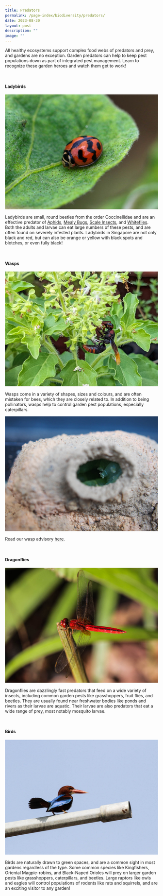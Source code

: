 ```yaml
---
title: Predators
permalink: /page-index/biodiversity/predators/
date: 2023-08-30
layout: post
description: ""
image: ""
---
```

<section>
	<p>All healthy ecosystems support complex food webs of predators and prey, and gardens are no exception. Garden predators can help to keep pest populations down as part of integrated pest management. Learn to recognize these garden heroes and watch them get to work! </p>
	<br>
</section>

<section>
	<h4>Ladybirds</h4>
	<img title="Photo by Victoria Lim." src="/images/Biodiversity/ladybird%20on%20solanum%20-%20ppn%203victorialim.jpg">
	<p>Ladybirds are small, round beetles from the order Coccinellidae and are an effective predator of <a href="/page-index/pests/aphids/">Aphids</a>, <a href="/page-index/pests/mealy-bugs/">Mealy Bugs</a>, <a href="/page-index/pests/scale-insects/">Scale Insects</a>, and <a href="/page-index/pests/whiteflies/">Whiteflies</a>. Both the adults and larvae can eat large numbers of these pests, and are often found on severely infested plants. Ladybirds in Singapore are not only black and red, but can also be orange or yellow with black spots and blotches, or even fully black! </p>
	<br>
</section>

<section>
	<h4>Wasps</h4>
	<img title="Photo by Jacqueline Chua." src="/images/Biodiversity/Wasp_PotterWasp_JacChua%20(2).jpg">
	<p>Wasps come in a variety of shapes, sizes and colours, and are often mistaken for bees, which they are closely related to. In addition to being pollinators, wasps help to control garden pest populations, especially caterpillars.</p>
	<img title="Caterpillars collected by potter wasps to feed their larvae. Photo by Jacqueline Chua." src="/images/Biodiversity/CaterpillarInPotterWaspNest_JacChua%20(2).jpg">
	<p>Read our wasp advisory <a href="https://www.nparks.gov.sg/gardens-parks-and-nature/dos-and-donts/animal-advisories/bees-,-a-,-wasps">here</a>.</p>
	<br>
</section>
<section>
	<h4>Dragonflies</h4>
	<img title="Photo by Jacqueline Chua." src="/images/Biodiversity/Dragonfly_JacChua.jpg">
	<p>Dragonflies are dazzlingly fast predators that feed on a wide variety of insects, including common garden pests like grasshoppers, fruit flies, and beetles. They are usually found near freshwater bodies like ponds and rivers as their larvae are aquatic. Their larvae are also predators that eat a wide range of prey, most notably mosquito larvae.</p>
	<br>
</section>

<section>
	<h4>Birds</h4>
	<img title="A white-throated kingfisher. Photo by Jacqueline Chua." src="/images/Biodiversity/whitethroatedkingfisher.jpg">
	<p>Birds are naturally drawn to green spaces, and are a common sight in most gardens regardless of the type. Some common species like Kingfishers, Oriental Magpie-robins, and Black-Naped Orioles will prey on larger garden pests like grasshoppers, caterpillars, and beetles. Large raptors like owls and eagles will control populations of rodents like rats and squirrels, and are an exciting visitor to any garden!</p>
	<br>
</section>